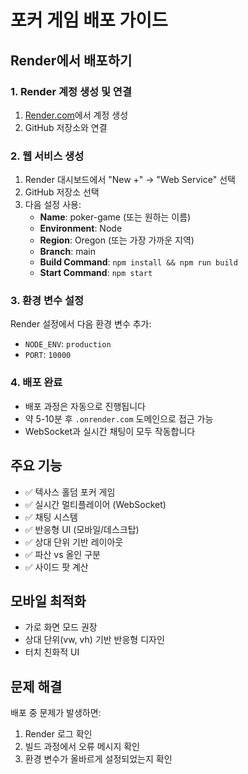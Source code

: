 # 포커 게임 배포 가이드

## Render에서 배포하기

### 1. Render 계정 생성 및 연결
1. [Render.com](https://render.com)에서 계정 생성
2. GitHub 저장소와 연결

### 2. 웹 서비스 생성
1. Render 대시보드에서 "New +" → "Web Service" 선택
2. GitHub 저장소 선택
3. 다음 설정 사용:
   - **Name**: poker-game (또는 원하는 이름)
   - **Environment**: Node
   - **Region**: Oregon (또는 가장 가까운 지역)
   - **Branch**: main
   - **Build Command**: `npm install && npm run build`
   - **Start Command**: `npm start`

### 3. 환경 변수 설정
Render 설정에서 다음 환경 변수 추가:
- `NODE_ENV`: `production`
- `PORT`: `10000`

### 4. 배포 완료
- 배포 과정은 자동으로 진행됩니다
- 약 5-10분 후 `.onrender.com` 도메인으로 접근 가능
- WebSocket과 실시간 채팅이 모두 작동합니다

## 주요 기능
- ✅ 텍사스 홀덤 포커 게임
- ✅ 실시간 멀티플레이어 (WebSocket)
- ✅ 채팅 시스템
- ✅ 반응형 UI (모바일/데스크탑)
- ✅ 상대 단위 기반 레이아웃
- ✅ 파산 vs 올인 구분
- ✅ 사이드 팟 계산

## 모바일 최적화
- 가로 화면 모드 권장
- 상대 단위(vw, vh) 기반 반응형 디자인
- 터치 친화적 UI

## 문제 해결
배포 중 문제가 발생하면:
1. Render 로그 확인
2. 빌드 과정에서 오류 메시지 확인
3. 환경 변수가 올바르게 설정되었는지 확인